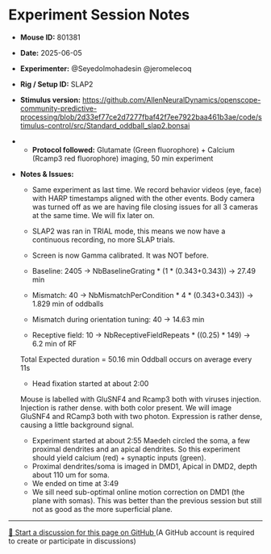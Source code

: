 # Experiment Session Notes

- **Mouse ID:** 801381
- **Date:** 2025-06-05
- **Experimenter:** @Seyedolmohadesin @jeromelecoq 
- **Rig / Setup ID:** SLAP2
- **Stimulus version:** https://github.com/AllenNeuralDynamics/openscope-community-predictive-processing/blob/2d33ef77ce2d7277fbaf42f7ee7922baa461b3ae/code/stimulus-control/src/Standard_oddball_slap2.bonsai
- - **Protocol followed:** Glutamate (Green fluorophore) + Calcium (Rcamp3 red fluorophore) imaging, 50 min experiment
- **Notes & Issues:**
    - Same experiment as last time. We record behavior videos (eye, face) with HARP timestamps aligned with the other events. Body camera was turned off as we are having file closing issues for all 3 cameras at the same time. We will fix later on. 
    - SLAP2 was ran in TRIAL mode, this means we now have a continuous recording, no more SLAP trials.
    - Screen is now Gamma calibrated. It was NOT before.
      
    - Baseline: 2405 -> NbBaselineGrating * (1 * (0.343+0.343)) -> 27.49 min
    - Mismatch: 40 -> NbMismatchPerCondition * 4 * (0.343+0.343)) -> 1.829 min of oddballs
    - Mismatch during orientation tuning: 40 -> 14.63 min
    - Receptive field: 10 -> NbReceptiveFieldRepeats * ((0.25) * 149) -> 6.2 min of RF
    
    Total Expected duration = 50.16 min 
    Oddball occurs on average every  11s

    - Head fixation started at about 2:00
 
  Mouse is labelled with GluSNF4 and Rcamp3 both with viruses injection. Injection is rather dense. with both color present. We will image GluSNF4 and RCamp3 both with two photon. Expression is rather dense, causing a little background signal. 
  
    - Experiment started at about 2:55
Maedeh circled the soma, a few proximal dendrites and an apical dendrites. So this experiment should yield calcium (red) + synaptic inputs (green).
    - Proximal dendrites/soma is imaged in DMD1, Apical in DMD2, depth about 110 um for soma. 
    - We ended on time at 3:49
    - We sill need sub-optimal online motion correction on DMD1 (the plane with somas). This was better than the previous session but still not as good as the more superficial plane.
      
<!-- DISCUSSION_LINK_START -->
<div class="discussion-link">
    <hr>
    <p>
        <a href="https://github.com/allenneuraldynamics/openscope-community-predictive-processing/discussions/new?category=q-a&title=Discussion%3A%20experiments/allen_institute/slap2/allen_institute_801381_2025-06-05" target="_blank">
            💬 Start a discussion for this page on GitHub
        </a>
        <span class="note">(A GitHub account is required to create or participate in discussions)</span>
    </p>
</div>
<!-- DISCUSSION_LINK_END -->
